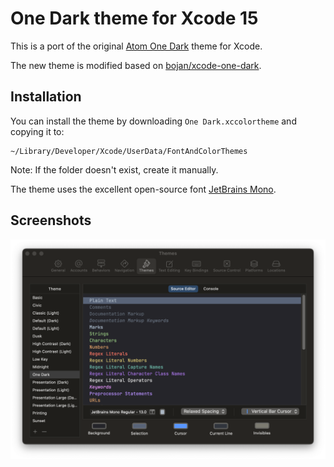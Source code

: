 # One Dark theme for Xcode 15

This is a port of the original [Atom One Dark](https://github.com/atom/one-dark-syntax) theme for Xcode.

The new theme is modified based on [bojan/xcode-one-dark](https://github.com/bojan/xcode-one-dark).

## Installation

You can install the theme by downloading `One Dark.xccolortheme` and copying it to:

	~/Library/Developer/Xcode/UserData/FontAndColorThemes

Note: If the folder doesn't exist, create it manually.

The theme uses the excellent open-source font [JetBrains Mono](https://www.jetbrains.com/lp/mono/).

## Screenshots

<p align="center">
    <img src="screenshot.png" alt="One Dark">
</p>